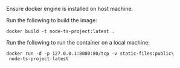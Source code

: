Ensure docker engine is installed on host machine.

Run the following to build the image:

```
docker build -t node-ts-project:latest .
```

Run the following to run the container on a local machine:

```
docker run -d -p 127.0.0.1:8080:80/tcp -v static-files:public\
 node-ts-project:latest
```

